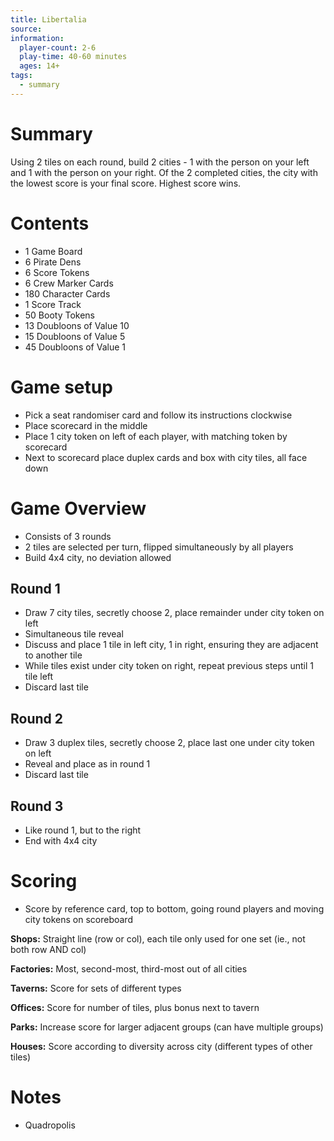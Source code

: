 ```yaml
---
title: Libertalia
source: 
information:
  player-count: 2-6
  play-time: 40-60 minutes
  ages: 14+
tags:
  - summary
---
```


# Summary

Using 2 tiles on each round, build 2 cities - 1 with the person on your left and 1 with the person on your right. Of the 2 completed cities, the city with the lowest score is your final score. Highest score wins.

# Contents

* 1 Game Board
* 6 Pirate Dens
* 6 Score Tokens
* 6 Crew Marker Cards
* 180 Character Cards
* 1 Score Track
* 50 Booty Tokens
* 13 Doubloons of Value 10
* 15 Doubloons of Value 5
* 45 Doubloons of Value 1

# Game setup

* Pick a seat randomiser card and follow its instructions clockwise
* Place scorecard in the middle
* Place 1 city token on left of each player, with matching token by scorecard
* Next to scorecard place duplex cards and box with city tiles, all face down

# Game Overview

* Consists of 3 rounds
* 2 tiles are selected per turn, flipped simultaneously by all players
* Build 4x4 city, no deviation allowed

## Round 1

* Draw 7 city tiles, secretly choose 2, place remainder under city token on left
* Simultaneous tile reveal
* Discuss and place 1 tile in left city, 1 in right, ensuring they are adjacent to another tile
* While tiles exist under city token on right, repeat previous steps until 1 tile left
* Discard last tile

## Round 2

* Draw 3 duplex tiles, secretly choose 2, place last one under city token on left
* Reveal and place as in round 1
* Discard last tile

## Round 3

* Like round 1, but to the right
* End with 4x4 city

# Scoring

* Score by reference card, top to bottom, going round players and moving city tokens on scoreboard

**Shops:** Straight line (row or col), each tile only used for one set (ie., not both row AND col)

**Factories:** Most, second-most, third-most out of all cities

**Taverns:** Score for sets of different types

**Offices:** Score for number of tiles, plus bonus next to tavern

**Parks:** Increase score for larger adjacent groups (can have multiple groups)

**Houses:** Score according to diversity across city (different types of other tiles)

# Notes

* Quadropolis
